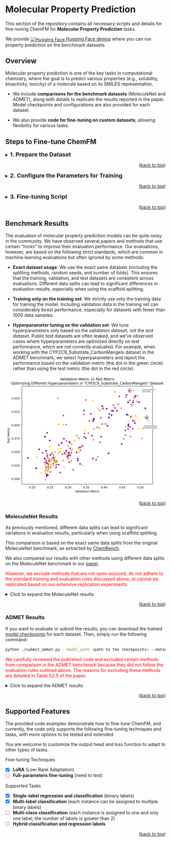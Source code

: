 <a id="readme-top"></a>

# Molecular Property Prediction

This section of the repository contains all necessary scripts and details for fine-tuning ChemFM for **Molecular Property Prediction** tasks.

We provide <a href="https://huggingface.co/spaces/ChemFM/molecular_property_prediction"><img src="https://huggingface.co/front/assets/huggingface_logo.svg" alt="Hugging Face" width="20" height="20" style="vertical-align: middle; margin-right: 0px;"> Hugging Face demos</a> 
where you can run property prediction on the benchmark datasets.

## Overview

Molecular property prediction is one of the key tasks in computational chemistry, where the goal is to predict various properties (e.g., solubility, bioactivity, toxicity) of a molecule based on its SMILES representation.

- We include **comparisons for the benchmark datasets** (MoleculeNet and ADMET), along with details to replicate the results reported in the paper. 
Model checkpoints and configurations are also provided for each dataset.

- We also provide **code for fine-tuning on custom datasets**, allowing flexibility for various tasks.

## Steps to Fine-tune ChemFM
<details>
  <summary> <strong><font size="+1"> 1. Prepare the Dataset </font></strong> </summary>

#### 1.1 MoleculeNet

For MoleculeNet datasets, we use [ChemBench](https://github.com/shenwanxiang/ChemBench), which extracts the exact same datasets (including splitting methods, random seed, and number of folds) as described in the [MoleculeNet paper](https://pubs.rsc.org/en/content/articlelanding/2018/sc/c7sc02664a).

To install ChemBench, use the following commands:

```bash
git clone https://github.com/shenwanxiang/ChemBench.git
cd ChemBench
pip install -e .
```

#### 1.2 ADMET

For the ADMET benchmark, we use the [TDC](https://tdcommons.ai/) (Therapeutics Data Commons) library, which is included in the [`environment.yml`](../../environment.yml) file provided in the main page. Alternatively, you can install it using the following command:

```bash
conda install -c conda-forge pytdc
```

#### 1.3 CustomDataset

To fine-tune ChemFM on a custom dataset, you need to prepare your dataset in a folder with three CSV files: `train.csv`, `val.csv`, and `test.csv`. Each CSV file should include:
- A **"smiles"** column for the molecular SMILES strings.
- One or more label columns for the target property values.
For reference, example files are provided in the [`custom_data_example`](./custom_data_example/) folder.

You can refer to the [Supported Features](#supported-features) section to learn more about the types of tasks we support.

</details>

<p align="right">(<a href="#readme-top">back to top</a>)</p>


<details>
  <summary> <strong><font size="+1"> 2. Configure the Parameters for Training </font></strong></summary>

You can configure the parameters for training in two ways:

- **Feed arguments directly to the Python file**: Pass the arguments as command-line parameters when running the training script.
- **Specify the parameters in a YAML file**: Define all configurations in a `.yml` file and pass the file path to the Python script.

We provide an [example YAML file](./configs/example.yml) along with explanations of the configuration options.

For the MoleculeNet and ADMET benchmark datasets, you can directly use the configuration files stored in [`configs/admet`](./configs/admet/) and [`configs/moleculenet`](./configs/moleculenet/).
</details>

<p align="right">(<a href="#readme-top">back to top</a>)</p>

<details>
<summary> <strong><font size="+1"> 3. Fine-tuning Script </font></strong></summary>

To fine-tune ChemFM, you can use the following command:

```bash
python -m accelerate.commands.launch --config_file accelerate_config.yaml main.py --training_args_file <config_yml_file>
```
Our code is based on the [accelerate](https://huggingface.co/docs/accelerate/main/en/index) package, and the [accelerate_config.yaml](./accelerate_config.yaml) file is used to configure the distribution settings for training across multiple devices.

</details>

<p align="right">(<a href="#readme-top">back to top</a>)</p>

## Benchmark Results

The evaluation of molecular property prediction models can be quite noisy in the community. We have observed several papers and methods that use certain *"tricks"*  to improve their evaluation performance. 
Our evaluations, however, are based on the following strict standards, which are common in machine learning evaluations but often ignored by some methods:

- **Exact dataset usage**: We use the exact same datasets (including the splitting methods, random seeds, and number of folds). 
This ensures that the training, validation, and test datasets are consistent across evaluations. 
Different data splits can lead to significant differences in evaluation results, especially when using the scaffold splitting.

- **Training only on the training set**: We strictly use only the training data for training the model. 
Including validation data in the training set can considerably boost performance, especially for datasets with fewer than 1000 data samples.

- **Hyperparameter tuning on the validation set**: 
We tune hyperparameters only based on the *validation dataset*, not the *test dataset*. 
Public test datasets are often leaked, and we’ve observed cases where hyperparameters are optimized directly on test performance, which are not correctly evaluated. 
 For example, when working with the CYP2C9_Substrate_CarbonMangels dataset in the ADMET benchmark, we select hyperparameters and report the performance based on the validation metric (the dot in the green circle) rather than using the test metric (the dot in the red circle).
<p align="center">
  <img src="images/wandb.png" alt="Pretraining Overview" width="800">
</p>

<p align="right">(<a href="#readme-top">back to top</a>)</p>


### MoleculeNet Results
  As previously mentioned, different data splits can lead to significant variations in evaluation results, particularly when using scaffold splitting.

  This comparison is based on the exact same data splits from the original MoleculeNet benchmark, as extracted by [ChemBench](https://github.com/shenwanxiang/ChemBench).

  We also compared our results with other methods using different data splits on the MoleculeNet benchmark in our [paper](https://arxiv.org/pdf/2410.21422). 

  <font color="red">However, we exclude methods that are not open-sourced, do not adhere to the standard training and evaluation rules discussed above, or cannot be replicated based on our extensive replication experiments.</font>

<details>
  <summary>Click to expand the MoleculeNet results</summary>



| **Category**            | **Dataset**     | **Task Metric**  | **MoleculeNet (Model)** | **Chemprop** | **MMNB** | **ChemFM-3B**             |
|-------------------------|-----------------|------------------|---------------------------|----------------|----------------|-----------------------------|
| **Pharmacokinetic**      | BBBP            | ROC-AUC ↑        | 0.690 (Weave)             | 0.738          | _0.739_        | **0.751**                   |
| **Bioactivity**          | BACE            | ROC-AUC ↑        | 0.806 (Weave)             | -              | _0.835_        | **0.869**                   |
|                         | HIV             | ROC-AUC ↑        | 0.763 (GC)                | 0.776          | _0.777_        | **0.807**                   |
|                         | MUV             | PRC-AUC ↑        | _0.109_ (Weave)           | 0.041          | 0.096          | **0.135**                   |
|                         | PCBA            | PRC-AUC ↑        | 0.136 (GC)                | _0.335_        | 0.276          | **0.346**                   |
| **Toxicity**             | Tox21           | ROC-AUC ↑        | 0.829 (GC)                | _0.851_        | 0.845          | **0.869**                   |
|                         | SIDER           | ROC-AUC ↑        | 0.638 (GC)                | 0.676          | _0.680_        | **0.709**                   |
|                         | ClinTox         | ROC-AUC ↑        | 0.832 (Weave)             | 0.864          | _0.888_        | **0.918**                   |
| **Physicochemical**      | ESOL            | RMSE ↓           | 0.580 (MPNN)              | _0.555_        | 0.575          | **0.516**                   |
|                         | FreeSolv        | RMSE ↓           | 1.150 (MPNN)              | _1.075_        | 1.155          | **0.830**                   |
|                         | Lipophilicity   | RMSE ↓           | 0.655 (GC)                | _0.555_        | 0.625          | **0.545**                   |
| **Molecular Binding**    | PDBbind-Full    | RMSE ↓           | 1.440 (GC)                | 1.391          | _0.721_        | **0.697**                   |

</details>
<p align="right">(<a href="#readme-top">back to top</a>)</p>


### ADMET Results
If you want to evaluate or submit the results, you can download the trained [model checkpoints](https://clemson.box.com/s/9t6399l8fk4n1uvkvhubssmtldwmrzbb) for each dataset. Then, simply run the following command:

```bash
python ./submit_admet.py --model_path <path to the checkpoints> --dataset <dataset_name> --task_type <regression or classification>
```

<font color='red'>We carefully reviewed the published code and excluded certain methods from comparison in the ADMET benchmark because they did not follow the evaluation rules outlined above. 
The reasons for excluding these methods are detailed in Table S2.5 of the paper.  </font>

<details>
  <summary>Click to expand the ADMET results</summary>

| **Category**     | **Dataset**             | **Task Metric**  | **Previous Best**                       | **ChemFM**                  |
|------------------|-------------------------|------------------|-----------------------------------------|-----------------------------|
| **Absorption**    | Caco2_Wang              | MAE ↓            | 0.330 ± 0.024 @Chemprop-RDKit           | **0.322** ± 0.026           |
|                  | Bioavailability_Ma      | ROC-AUC ↑        | 0.672 ± 0.021 @DeepPurpose              | **0.715** ± 0.011           |
|                  | Lipophilicity_AstraZeneca| MAE ↓            | 0.467 ± 0.006 @Chemprop-RDKit           | **0.460** ± 0.006           |
|                  | Solubility_AqSolDB      | MAE ↓            | 0.761 ± 0.025 @Chemprop-RDKit           | **0.725** ± 0.011           |
|                  | HIA_Hou                 | ROC-AUC ↑        | 0.981 ± 0.002 @Chemprop-RDKit           | **0.984** ± 0.004           |
|                  | Pgp_Broccatelli         | ROC-AUC ↑        | 0.929 ± 0.006 @AttrMasking              | **0.931** ± 0.003           |
| **Distribution**  | BBB_Martins             | ROC-AUC ↑        | 0.897 ± 0.004 @ContextPred              | **0.908** ± 0.010           |
|                  | PPBR_AZ                 | MAE ↓            | 7.788 ± 0.210 @Chemprop                 | **7.505** ± 0.073           |
|                  | VDss_Lombardo           | Spearman ↑       | 0.561 ± 0.025 @DeepPurpose              | **0.662** ± 0.013           |
| **Metabolism**    | CYP2C9_Veith            | PRC-AUC ↑        | 0.777 ± 0.003 @Chemprop-RDKit           | **0.788** ± 0.005           |
|                  | CYP2D6_Veith            | PRC-AUC ↑        | 0.673 ± 0.007 @Chemprop-RDKit           | **0.704** ± 0.003           |
|                  | CYP3A4_Veith            | PRC-AUC ↑        | 0.876 ± 0.003 @Chemprop-RDKit           | **0.878** ± 0.003           |
|                  | CYP2C9_Substrate_CarbonMangels| PRC-AUC ↑  | 0.400 ± 0.008 @Chemprop-RDKit           | **0.414** ± 0.027           |
|                  | CYP2D6_Substrate_CarbonMangels| PRC-AUC ↑  | 0.686 ± 0.031 @Chemprop-RDKit           | **0.739** ± 0.024           |
|                  | CYP3A4_Substrate_CarbonMangels| ROC-AUC ↑  | 0.619 ± 0.030 @Chemprop-RDKit           | **0.654** ± 0.022           |
| **Excretion**     | Half_Life_Obach         | Spearman ↑       | 0.329 ± 0.083 @DeepPurpose              | **0.551** ± 0.020           |
|                  | Clearance_Hepatocyte_AZ  | Spearman ↑       | 0.439 ± 0.026 @ContextPred              | **0.495** ± 0.030           |
|                  | Clearance_Microsome_AZ   | Spearman ↑       | 0.599 ± 0.025 @Chemprop-RDKit           | **0.611** ± 0.016           |
| **Toxicity**      | LD50_Zhu                | MAE ↓            | 0.606 ± 0.024 @Chemprop                 | **0.541** ± 0.015           |
|                  | hERG                    | ROC-AUC ↑        | 0.841 ± 0.020 @DeepPurpose              | **0.848** ± 0.009           |
|                  | AMES                    | ROC-AUC ↑        | 0.850 ± 0.004 @Chemprop-RDKit           | **0.854** ± 0.007           |
|                  | DILI                    | ROC-AUC ↑        | 0.919 ± 0.008 @ContextPred              | **0.920** ± 0.012           |

</details>
<p align="right">(<a href="#readme-top">back to top</a>)</p>

## Supported Features

The provided code examples demonstrate how to fine-tune ChemFM, and currently, the code only supports the following fine-tuning techniques and tasks, with more options to be tested and extended.

You are welcome to customize the output head and loss function to adapt to other types of tasks.

Fine-tuning Techniques
- [x] **LoRA** (Low-Rank Adaptation)
- [ ] **Full-parameters fine-tuning** (need to test)

Supported Tasks
- [x] **Single-label regression and classification** (binary labels)
- [x] **Multi-label classification** (each instance can be assigned to multiple binary labels)
- [ ] **Multi-class classification** (each instance is assigned to one and only one label; the number of labels is greater than 2)
- [ ] **Hybrid classification and regression labels**

<p align="right">(<a href="#readme-top">back to top</a>)</p>